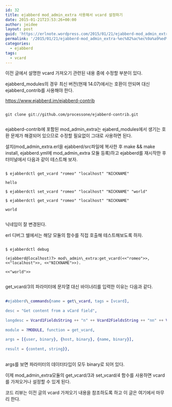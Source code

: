 ```yaml
---
id: 32
title: ejabberd mod_admin_extra 사용해서 vcard 설정하기
date: 2015-01-21T23:53:26+00:00
author: jeidee
layout: post
guid: 'https://erlnote.wordpress.com/2015/01/21/ejabberd-mod_admin_extra-%ec%82%ac%ec%9a%a9%ed%95%b4%ec%84%9c-vcard-%ec%84%a4%ec%a0%95%ed%95%98%ea%b8%b0/'
permalink: '/2015/01/21/ejabberd-mod_admin_extra-%ec%82%ac%ec%9a%a9%ed%95%b4%ec%84%9c-vcard-%ec%84%a4%ec%a0%95%ed%95%98%ea%b8%b0/'
categories:
  - ejabberd
tags:
  - vcard
---
```

이전 글에서 설명한 vcard 가져오기 관련된 내용 중에 수정할 부분이 있다.
  
ejabberd\_modules의 경우 최신 버전(현재 14.07)에서는 호환이 안되며 대신 ejabberd\_contrib를 사용해야 한다.
  
https://www.ejabberd.im/ejabberd-contrib

```
      
git clone git://github.com/processone/ejabberd-contrib.git
  
```

ejabberd-contrib에 포함된 mod\_admin\_extra는 ejaberd_modules에서 생기는 호환 문제가 해결되어 있으므로 수정할 필요없이 그대로 사용하면 된다.

설치(mod\_admin\_extra.erl을 ejabberd/src파일에 복사한 후 make && make install, ejabberd.yml에 mod\_admin\_extra 모듈 등록)하고 ejabberd를 재시작한 후 터미널에서 다음과 같이 테스트해 보자.

```
      
$ ejabberdctl get_vcard "romeo" "localhost" "NICKNAME"
      
hello
      
$ ejabberdctl set_vcard "romeo" "localhost" "NICKNAME" "world"
      
$ ejabberdctl get_vcard "romeo" "localhost" "NICKNAME"
      
world
  
```

닉네임이 잘 변경된다.

erl 디버그 쉘에서는 해당 모듈의 함수를 직접 호출해 테스트해보도록 하자.

```
      
$ ejabberdctl debug
      
(ejabberd@localhost)7> mod\_admin\_extra:get_vcard(<<"romeo">>, <<"localhost">>, <<"NICKNAME">>).
      
<<"world">>
  
```

get_vcard/3의 파라미터에 문자열 대신 바이너리를 입력한 이유는 다음과 같다.

```erlang
  
#ejabberd\_commands{name = get\_vcard, tags = [vcard],
         
desc = "Get content from a vCard field",
         
longdesc = Vcard1FieldsString ++ "n" ++ Vcard2FieldsString ++ "nn" ++ VcardXEP,
         
module = ?MODULE, function = get_vcard,
         
args = [{user, binary}, {host, binary}, {name, binary}],
         
result = {content, string}},
  
```

args를 보면 파라미터의 데이터타입이 모두 binary로 되어 있다.

이제 mod\_admin\_extra모듈의 get\_vcard/3과 set\_vcard/4 함수를 사용하면 vcard를 가져오거나 설정할 수 있게 된다.

코드 리뷰는 이전 글의 vcard 가져오기 내용을 참조하도록 하고 이 글은 여기에서 마무리 한다.